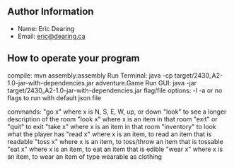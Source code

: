 ## Author Information
* Name: Eric Dearing
* Email: eric@dearing.ca


## How to operate your program
compile: mvn assembly:assembly
Run Terminal: java -cp target/2430_A2-1.0-jar-with-dependencies.jar adventure.Game <flag> <file>
Run GUI: java -jar target/2430_A2-1.0-jar-with-dependencies.jar <flag> <file>
flag/file options: -l <game save name>
                   -a <json file name>
                   or no flags to run with default json file

commands: "go x" where x is N, S, E, W, up, or down
          "look" to see a longer description of the room
          "look x" where x is an item in that room
          "exit" or "quit" to exit
          "take x" where x is an item in that room
          "inventory" to look what the player has
          "read x" where x is an item, to read an item that is readable
          "toss x" where x is an item, to toss/throw an item that is tossable
          "eat x" where x is an item, to eat an item that is edible
          "wear x" where x is an item, to wear an item of type wearable as clothing

